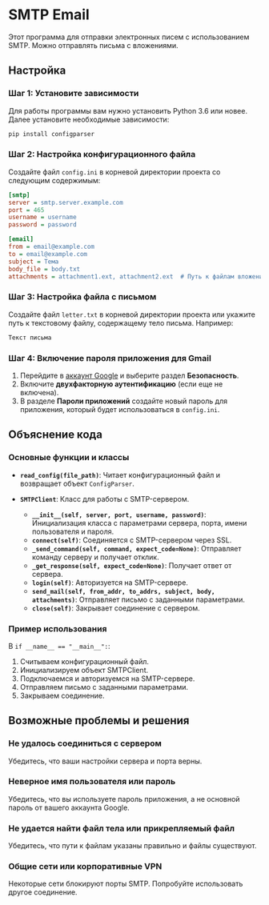 # SMTP Email 

Этот программа для отправки электронных писем с использованием SMTP. Можно отправлять письма с вложениями.

## Настройка

### Шаг 1: Установите зависимости

Для работы программы вам нужно установить Python 3.6 или новее. Далее установите необходимые зависимости:

```bash
pip install configparser
```

### Шаг 2: Настройка конфигурационного файла

Создайте файл `config.ini` в корневой директории проекта со следующим содержимым:

```ini
[smtp]
server = smtp.server.example.com
port = 465
username = username
password = password

[email]
from = email@example.com
to = email@example.com
subject = Тема
body_file = body.txt
attachments = attachment1.ext, attachment2.ext  # Путь к файлам вложений, разделенные запятыми. Оставьте пустым, если вложений нет
```

### Шаг 3: Настройка файла с письмом

Создайте файл `letter.txt` в корневой директории проекта или укажите путь к текстовому файлу, содержащему тело письма. Например:

```txt
Текст письма
```

### Шаг 4: Включение пароля приложения для Gmail

1. Перейдите в [аккаунт Google](https://myaccount.google.com/) и выберите раздел **Безопасность**.
2. Включите **двухфакторную аутентификацию** (если еще не включена).
3. В разделе **Пароли приложений** создайте новый пароль для приложения, который будет использоваться в `config.ini`.

## Объяснение кода

### Основные функции и классы

- **`read_config(file_path)`**: Читает конфигурационный файл и возвращает объект `ConfigParser`.
  
- **`SMTPClient`**: Класс для работы с SMTP-сервером.
  - **`__init__(self, server, port, username, password)`**: Инициализация класса с параметрами сервера, порта, имени пользователя и пароля.
  - **`connect(self)`**: Соединяется с SMTP-сервером через SSL.
  - **`_send_command(self, command, expect_code=None)`**: Отправляет команду серверу и получает отклик.
  - **`_get_response(self, expect_code=None)`**: Получает ответ от сервера.
  - **`login(self)`**: Авторизуется на SMTP-сервере.
  - **`send_mail(self, from_addr, to_addrs, subject, body, attachments)`**: Отправляет письмо с заданными параметрами.
  - **`close(self)`**: Закрывает соединение с сервером.

### Пример использования

В `if __name__ == "__main__":`:
1. Считываем конфигурационный файл.
2. Инициализируем объект SMTPClient.
3. Подключаемся и авторизуемся на SMTP-сервере.
4. Отправляем письмо с заданными параметрами.
5. Закрываем соединение.

## Возможные проблемы и решения

### Не удалось соединиться с сервером

Убедитесь, что ваши настройки сервера и порта верны.

### Неверное имя пользователя или пароль

Убедитесь, что вы используете пароль приложения, а не основной пароль от вашего аккаунта Google.

### Не удается найти файл тела или прикрепляемый файл

Убедитесь, что пути к файлам указаны правильно и файлы существуют.

### Общие сети или корпоративные VPN

Некоторые сети блокируют порты SMTP. Попробуйте использовать другое соединение.